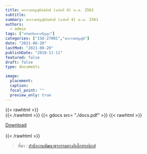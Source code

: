 ```yaml
---
title: พระราชบัญญัติลิขสิทธิ์ (ฉบับที่ 4) พ.ศ. 2561
subtitle:
summary: พระราชบัญญัติลิขสิทธิ์ (ฉบับที่ 4) พ.ศ. 2561
authors:
  - admin
tags: ["ทรัพย์สินทางปัญญา"]
categories: ["ISO-27001","พระราชบัญญัติ"]
date: "2021-08-20"
lastMod: "2021-08-20"
publishDate: "2018-11-11"
featured: false
draft: false
type: documents

image:
  placement:
  caption:
  focal_point: ""
  preview_only: true
---
```



{{< rawhtml >}}
<br>
{{< /rawhtml >}}
{{< gdocs src= "./docs.pdf" >}}
{{< rawhtml >}}
<br>


<div class="article-tags">
<a class="badge badge-danger" href="./docs.pdf" target="_blank" id="download_files_new">Download</a>

</div>
 <br>
{{< /rawhtml >}}

> ที่มา : [สำนักงานพัฒนาธุรกรรมทางอิเล็กทรอนิกส์](https://ictlawcenter.etda.or.th/laws/detail/copyright-4-act-2561)